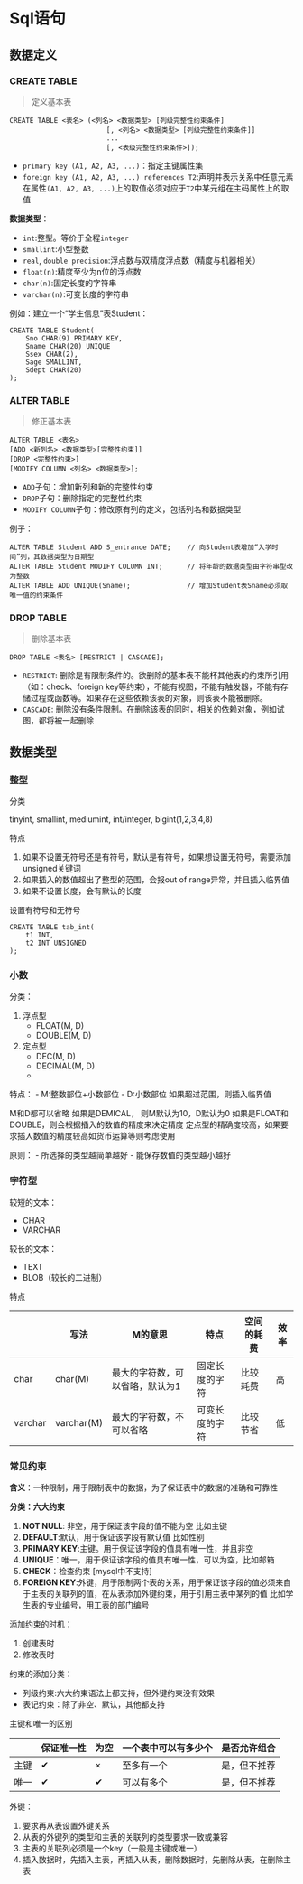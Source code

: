 # Sql语句

## 数据定义

### CREATE TABLE

> 定义基本表

```mysql
CREATE TABLE <表名> (<列名> <数据类型> [列级完整性约束条件]
                        [, <列名> <数据类型> [列级完整性约束条件]]
                        ...
                        [, <表级完整性约束条件>]);
```
- `primary key (A1, A2, A3, ...)`：指定主键属性集
- `foreign key (A1, A2, A3, ...) references T2`:声明并表示关系中任意元素在属性`(A1, A2, A3, ...)`上的取值必须对应于`T2`中某元组在主码属性上的取值

**数据类型**：
- `int`:整型。等价于全程`integer`
- `smallint`:小型整数
- `real`, `double precision`:浮点数与双精度浮点数（精度与机器相关）
- `float(n)`:精度至少为n位的浮点数
- `char(n)`:固定长度的字符串
- `varchar(n)`:可变长度的字符串

例如：建立一个“学生信息”表Student：

```mysql
CREATE TABLE Student(
    Sno CHAR(9) PRIMARY KEY,
    Sname CHAR(20) UNIQUE
    Ssex CHAR(2),
    Sage SMALLINT,
    Sdept CHAR(20)
);
```

### ALTER TABLE

> 修正基本表

```mysql
ALTER TABLE <表名>
[ADD <新列名> <数据类型>[完整性约束]]
[DROP <完整性约束>]
[MODIFY COLUMN <列名> <数据类型>];
```

- `ADD`子句：增加新列和新的完整性约束
- `DROP`子句：删除指定的完整性约束
- `MODIFY COLUMN`子句：修改原有列的定义，包括列名和数据类型


例子：
```mysql
ALTER TABLE Student ADD S_entrance DATE;    // 向Student表增加“入学时间”列，其数据类型为日期型
ALTER TABLE Student MODIFY COLUMN INT;      // 将年龄的数据类型由字符串型改为整数
ALTER TABLE ADD UNIQUE(Sname);              // 增加Student表Sname必须取唯一值的约束条件
```

### DROP TABLE

> 删除基本表

```mysql
DROP TABLE <表名> [RESTRICT | CASCADE];
```

- `RESTRICT`: 删除是有限制条件的。欲删除的基本表不能杯其他表的约束所引用（如：check、foreign key等约束），不能有视图，不能有触发器，不能有存储过程或函数等。如果存在这些依赖该表的对象，则该表不能被删除。
- `CASCADE`: 删除没有条件限制。在删除该表的同时，相关的依赖对象，例如试图，都将被一起删除

## 数据类型

### 整型

分类

tinyint, smallint, mediumint, int/integer, bigint(1,2,3,4,8)

特点

1. 如果不设置无符号还是有符号，默认是有符号，如果想设置无符号，需要添加unsigned关键词
2. 如果插入的数值超出了整型的范围，会报out of range异常，并且插入临界值 
3. 如果不设置长度，会有默认的长度

设置有符号和无符号

```mysql
CREATE TABLE tab_int(
	t1 INT,
    t2 INT UNSIGNED
);
```

### 小数

分类：

1. 浮点型 
	- FLOAT(M, D)
    - DOUBLE(M, D)
2. 定点型 
	- DEC(M, D)
    - DECIMAL(M, D)
    - 
特点：
	- M:整数部位+小数部位 
    - D:小数部位
如果超过范围，则插入临界值 
    
M和D都可以省略
如果是DEMICAL， 则M默认为10，D默认为0
如果是FLOAT和DOUBLE，则会根据插入的数值的精度来决定精度 
定点型的精确度较高，如果要求插入数值的精度较高如货币运算等则考虑使用

原则：
	- 所选择的类型越简单越好 
    - 能保存数值的类型越小越好

### 字符型

较短的文本： 
- CHAR
- VARCHAR

较长的文本： 
- TEXT
- BLOB（较长的二进制） 

特点

|  | 写法 | M的意思 | 特点 | 空间的耗费 | 效率 |
| -- | -- | -- | -- | -- | -- |
| char | char(M) | 最大的字符数，可以省略，默认为1 | 固定长度的字符 | 比较耗费 | 高 |
| varchar | varchar(M) | 最大的字符数，不可以省略 | 可变长度的字符 | 比较节省 | 低 |

### 常见约束

**含义**：一种限制，用于限制表中的数据，为了保证表中的数据的准确和可靠性 

**分类：六大约束**
1. **NOT NULL**: 非空，用于保证该字段的值不能为空 比如主键 
2. **DEFAULT**:默认，用于保证该字段有默认值 比如性别
3. **PRIMARY KEY**:主键。用于保证该字段的值具有唯一性，并且非空 
4. **UNIQUE**：唯一，用于保证该字段的值具有唯一性，可以为空，比如邮箱
5. **CHECK**：检查约束 [mysql中不支持]
6. **FOREIGN KEY**:外键，用于限制两个表的关系，用于保证该字段的值必须来自于主表的关联列的值，在从表添加外键约束，用于引用主表中某列的值 比如学生表的专业编号，用工表的部门编号 

添加约束的时机：
1. 创建表时 
2. 修改表时 

约束的添加分类： 
- 列级约束:六大约束语法上都支持，但外键约束没有效果 
- 表记约束：除了非空、默认，其他都支持 

主键和唯一的区别

|  | 保证唯一性 | 为空 | 一个表中可以有多少个 | 是否允许组合 |
| -- | -- | -- | -- | -- |
| 主键 | ✔ | × | 至多有一个 | 是，但不推荐 |
| 唯一 | ✔ | ✔ | 可以有多个 | 是，但不推荐 |

外键：
1. 要求再从表设置外键关系 
2. 从表的外键列的类型和主表的关联列的类型要求一致或兼容
3. 主表的关联列必须是一个key（一般是主键或唯一） 
4. 插入数据时，先插入主表，再插入从表，删除数据时，先删除从表，在删除主表 


